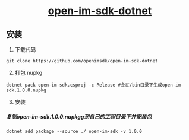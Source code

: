 <h1 align="center" style="border-bottom: none">
    <b>
        <a href="https://doc.rentsoft.cn/">open-im-sdk-dotnet</a><br>
    </b>
</h1>

## 安装

1. 下载代码

```shell
git clone https://github.com/openimsdk/open-im-sdk-dotnet
```

2. 打包 nupkg

```shell
dotnet pack open-im-sdk.csproj -c Release #会在/bin目录下生成open-im-sdk.1.0.0.nupkg
```
3. 安装

##### 复制open-im-sdk.1.0.0.nupkgg到自己的工程目录下并安装包

```shell
dotnet add package --source ./ open-im-sdk -v 1.0.0
```